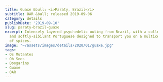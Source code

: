 ```yaml
---
title: Guaxe &bull; <i>Paraty, Brazil</i>
subtitle: OAR &bull; released 2019-09-06
category: details
publishDate: '2019-09-10'
slug: paraty-brazil-guaxe
excerpt: Intensely layered psychedelic outing from Brazil, with a collection of instrumentals
  and softly-sibilant Portuguese designed to transport you on a multicolored rainbow
  of spices.
image: "~/assets/images/details/2020/01/guaxe.jpg"
tags:
- Os Mutantes
- Oh Sees
- Boogarins
- Guaxe
- OAR
---
```


